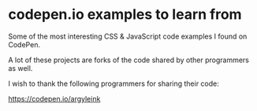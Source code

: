 # codepen.io examples to learn from

Some of the most interesting CSS & JavaScript code examples I found on CodePen.

A lot of these projects are forks of the code shared by other programmers as well.

I wish to thank the following programmers for sharing their code:

https://codepen.io/argyleink


